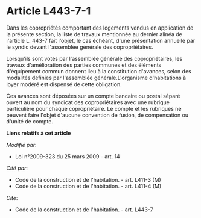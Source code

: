 # Article L443-7-1

Dans les copropriétés comportant des logements vendus en application de la présente section, la liste de travaux mentionnée
au dernier alinéa de l'article L. 443-7 fait l'objet, le cas échéant, d'une présentation annuelle par le syndic devant
l'assemblée générale des copropriétaires. 

Lorsqu'ils sont votés par l'assemblée générale des copropriétaires, les travaux d'amélioration des parties communes et des
éléments d'équipement commun donnent lieu à la constitution d'avances, selon des modalités définies par l'assemblée
générale.L'organisme d'habitations à loyer modéré est dispensé de cette obligation. 

Ces avances sont déposées sur un compte bancaire ou postal séparé ouvert au nom du syndicat des copropriétaires avec une
rubrique particulière pour chaque copropriétaire. Le compte et les rubriques ne peuvent faire l'objet d'aucune convention de
fusion, de compensation ou d'unité de compte.

**Liens relatifs à cet article**

_Modifié par_:

  - Loi n°2009-323 du 25 mars 2009 - art. 14

_Cité par_:

  - Code de la construction et de l'habitation. - art. L411-3 (M)
  - Code de la construction et de l'habitation. - art. L411-4 (M)

_Cite_:

  - Code de la construction et de l'habitation. - art. L443-7
